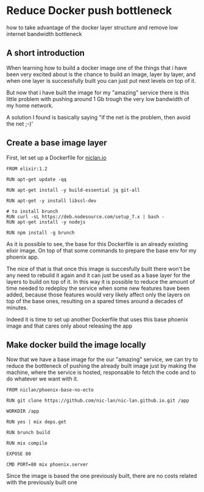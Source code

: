 # Reduce Docker push bottleneck

how to take advantage of the docker layer structure and remove low internet bandwidth bottleneck

## A short introduction

When learning how to build a docker image one of the things that i have been very excited about is the chance to build an image, layer by layer, and when one layer is successfully built you can just put next levels on top of it. 

But now that i have built the image for my "amazing" service there is this little problem with pushing around 1 Gb trough the very low bandwidth of my home network.

A solution I found is basically saying "if the net is the problem, then avoid the net ;-)'

## Create a base image layer 

First, let set up a Dockerfile for [niclan.io](http://www.niclan.io/) 

```
FROM elixir:1.2

RUN apt-get update -qq

RUN apt-get install -y build-essential jq git-all

RUN apt-get -y install libssl-dev

# to install brunch
RUN curl -sL https://deb.nodesource.com/setup_7.x | bash -
RUN apt-get install -y nodejs

RUN npm install -g brunch
```

As it is possible to see, the base for this Dockerfile is an already existing elixir image. On top of that some commands to prepare the base env for my phoenix app.

The nice of that is that once this image is succesfully built there won't be any need to rebuild it again and it can just be used as a base layer for the layers to build on top of it. In this way it is possible to reduce the amount of time needed to redeploy the service when some new features have been added, because those features would very likely affect only the layers on top of the base ones, resulting on a spared times around a decades of minutes.

Indeed it is time to set up another Dockerfile that uses this base phoenix image and that cares only about releasing the app 

## Make docker build the image locally 

Now that we have a base image for the our "amazing" service, we can try to reduce the bottleneck of pushing the already built image just by making the machine, where the service is hosted, responsable to fetch the code and to do whatever we want with it.

```
FROM niclan/phoenix-base-no-ecto

RUN git clone https://github.com/nic-lan/nic-lan.github.io.git /app

WORKDIR /app

RUN yes | mix deps.get

RUN brunch build

RUN mix compile

EXPOSE 80

CMD PORT=80 mix phoenix.server
```

Since the image is based the one previously built, there are no costs related with the previously built one 

